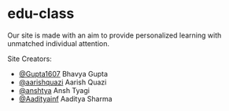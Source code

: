 # edu-class

Our site is made with an aim to provide personalized learning with unmatched individual attention.

Site Creators: 
- <a href="https://github.com/Gupta1607">@Gupta1607</a> Bhavya Gupta
- <a href="https://github.com/aarishquazi">@aarishquazi</a> Aarish Quazi
- <a href="https://github.com/anshtya">@anshtya</a> Ansh Tyagi
- <a href="https://github.com/Aadityainf">@Aadityainf</a> Aaditya Sharma
